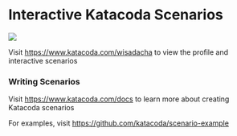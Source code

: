 # Interactive Katacoda Scenarios

[![](http://shields.katacoda.com/katacoda/wisadacha/count.svg)](https://www.katacoda.com/wisadacha "Get your profile on Katacoda.com")

Visit https://www.katacoda.com/wisadacha to view the profile and interactive scenarios

### Writing Scenarios
Visit https://www.katacoda.com/docs to learn more about creating Katacoda scenarios

For examples, visit https://github.com/katacoda/scenario-example
